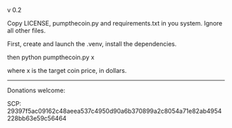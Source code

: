 v 0.2

Copy LICENSE, pumpthecoin.py and requirements.txt in you system. Ignore all other files.

First, create and launch the .venv, install the dependencies.

then python pumpthecoin.py x

where x is the target coin price, in dollars.

-----------------------------------------------

Donations welcome:

SCP: 29397f5ac09162c48aeea537c4950d90a6b370899a2c8054a71e82ab4954228bb63e59c56464
